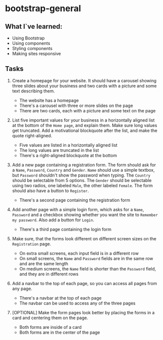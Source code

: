 # bootstrap-general

## What I`ve learned:

- Using Bootstrap
- Using components
- Styling components
- Making sites responsive

## Tasks

1. Create a homepage for your website. It should have a carousel showing three slides about your business and two cards with a picture and some text describing them.
    - The website has a homepage
    - There's a carousel with three or more slides on the page
    - There are two cards, each with a picture and some text on the page

2. List five important values for your business in a horizontally aligned list at the bottom of the `Home page`, and explain them. Make sure long values get truncated. Add a motivational blockquote after the list, and make the quote right-aligned.
    - Five values are listed in a horizontally aligned list
    - The long values are truncated in the list
    - There's a right-aligned blockquote at the bottom

3. Add a new page containing a registration form. The form should ask for a `Name`, `Password`, `Country` and `Gender`. `Name` should use a simple textbox, but `Password` shouldn't show the password when typing. The `Country` should be selectable from 5 options. The `Gender` should be selectable using two radios, one labeled `Male`, the other labeled `Female`. The form should also have a button to `Register`.
    - There's a second page containing the registration form

4. Add another page with a simple login form, which asks for a `Name`, `Password` and a checkbox showing whether you want the site to `Remember my password`. Also add a button for `Login`.
    - There's a third page containing the login form

5. Make sure, that the forms look different on different screen sizes on the `Registration` page.
    - On extra small screens, each input field is in a different row
    - On small screens, the `Name` and `Password` fields are in the same row and are the same length
    - On medium screens, the `Name` field is shorter than the `Password` field, and they are in different rows

6. Add a navbar to the top of each page, so you can access all pages from any page.
    - There's a navbar at the top of each page
    - The navbar can be used to access any of the three pages

7. [OPTIONAL] Make the form pages look better by placing the forms in a card and centering them on the page.
    - Both forms are inside of a card
    - Both forms are in the center of the page
